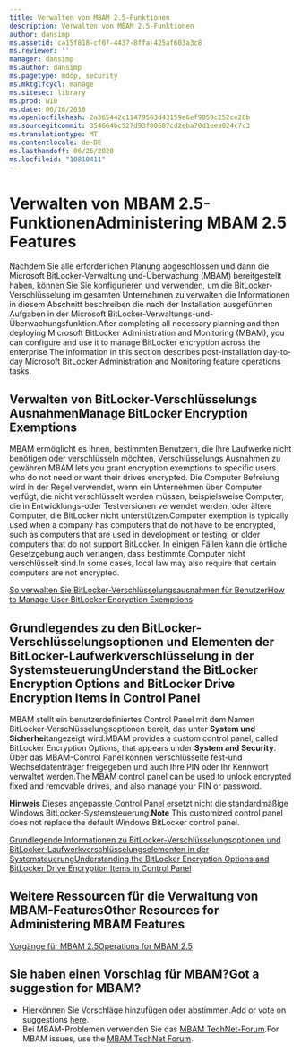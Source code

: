 ```yaml
---
title: Verwalten von MBAM 2.5-Funktionen
description: Verwalten von MBAM 2.5-Funktionen
author: dansimp
ms.assetid: ca15f818-cf07-4437-8ffa-425af603a3c8
ms.reviewer: ''
manager: dansimp
ms.author: dansimp
ms.pagetype: mdop, security
ms.mktglfcycl: manage
ms.sitesec: library
ms.prod: w10
ms.date: 06/16/2016
ms.openlocfilehash: 2a365442c11479563d43159e6ef9859c252ce28b
ms.sourcegitcommit: 354664bc527d93f80687cd2eba70d1eea024c7c3
ms.translationtype: MT
ms.contentlocale: de-DE
ms.lasthandoff: 06/26/2020
ms.locfileid: "10810411"
---
```

# <span data-ttu-id="a5df8-103">Verwalten von MBAM 2.5-Funktionen</span><span class="sxs-lookup"><span data-stu-id="a5df8-103">Administering MBAM 2.5 Features</span></span>


<span data-ttu-id="a5df8-104">Nachdem Sie alle erforderlichen Planung abgeschlossen und dann die Microsoft BitLocker-Verwaltung und-Überwachung (MBAM) bereitgestellt haben, können Sie Sie konfigurieren und verwenden, um die BitLocker-Verschlüsselung im gesamten Unternehmen zu verwalten die Informationen in diesem Abschnitt beschreiben die nach der Installation ausgeführten Aufgaben in der Microsoft BitLocker-Verwaltungs-und-Überwachungsfunktion.</span><span class="sxs-lookup"><span data-stu-id="a5df8-104">After completing all necessary planning and then deploying Microsoft BitLocker Administration and Monitoring (MBAM), you can configure and use it to manage BitLocker encryption across the enterprise The information in this section describes post-installation day-to-day Microsoft BitLocker Administration and Monitoring feature operations tasks.</span></span>

## <span data-ttu-id="a5df8-105">Verwalten von BitLocker-Verschlüsselungs Ausnahmen</span><span class="sxs-lookup"><span data-stu-id="a5df8-105">Manage BitLocker Encryption Exemptions</span></span>


<span data-ttu-id="a5df8-106">MBAM ermöglicht es Ihnen, bestimmten Benutzern, die Ihre Laufwerke nicht benötigen oder verschlüsseln möchten, Verschlüsselungs Ausnahmen zu gewähren.</span><span class="sxs-lookup"><span data-stu-id="a5df8-106">MBAM lets you grant encryption exemptions to specific users who do not need or want their drives encrypted.</span></span> <span data-ttu-id="a5df8-107">Die Computer Befreiung wird in der Regel verwendet, wenn ein Unternehmen über Computer verfügt, die nicht verschlüsselt werden müssen, beispielsweise Computer, die in Entwicklungs-oder Testversionen verwendet werden, oder ältere Computer, die BitLocker nicht unterstützen.</span><span class="sxs-lookup"><span data-stu-id="a5df8-107">Computer exemption is typically used when a company has computers that do not have to be encrypted, such as computers that are used in development or testing, or older computers that do not support BitLocker.</span></span> <span data-ttu-id="a5df8-108">In einigen Fällen kann die örtliche Gesetzgebung auch verlangen, dass bestimmte Computer nicht verschlüsselt sind.</span><span class="sxs-lookup"><span data-stu-id="a5df8-108">In some cases, local law may also require that certain computers are not encrypted.</span></span>

[<span data-ttu-id="a5df8-109">So verwalten Sie BitLocker-Verschlüsselungsausnahmen für Benutzer</span><span class="sxs-lookup"><span data-stu-id="a5df8-109">How to Manage User BitLocker Encryption Exemptions</span></span>](how-to-manage-user-bitlocker-encryption-exemptions-mbam-25.md)

## <span data-ttu-id="a5df8-110">Grundlegendes zu den BitLocker-Verschlüsselungsoptionen und Elementen der BitLocker-Laufwerkverschlüsselung in der Systemsteuerung</span><span class="sxs-lookup"><span data-stu-id="a5df8-110">Understand the BitLocker Encryption Options and BitLocker Drive Encryption Items in Control Panel</span></span>


<span data-ttu-id="a5df8-111">MBAM stellt ein benutzerdefiniertes Control Panel mit dem Namen BitLocker-Verschlüsselungsoptionen bereit, das unter **System und Sicherheit**angezeigt wird.</span><span class="sxs-lookup"><span data-stu-id="a5df8-111">MBAM provides a custom control panel, called BitLocker Encryption Options, that appears under **System and Security**.</span></span> <span data-ttu-id="a5df8-112">Über das MBAM-Control Panel können verschlüsselte fest-und Wechseldatenträger freigegeben und auch Ihre PIN oder Ihr Kennwort verwaltet werden.</span><span class="sxs-lookup"><span data-stu-id="a5df8-112">The MBAM control panel can be used to unlock encrypted fixed and removable drives, and also manage your PIN or password.</span></span>

<span data-ttu-id="a5df8-113">**Hinweis**  Dieses angepasste Control Panel ersetzt nicht die standardmäßige Windows BitLocker-Systemsteuerung.</span><span class="sxs-lookup"><span data-stu-id="a5df8-113">**Note** This customized control panel does not replace the default Windows BitLocker control panel.</span></span>

 

[<span data-ttu-id="a5df8-114">Grundlegende Informationen zu BitLocker-Verschlüsselungsoptionen und BitLocker-Laufwerkverschlüsselungselementen in der Systemsteuerung</span><span class="sxs-lookup"><span data-stu-id="a5df8-114">Understanding the BitLocker Encryption Options and BitLocker Drive Encryption Items in Control Panel</span></span>](understanding-the-bitlocker-encryption-options-and-bitlocker-drive-encryption-items-in-control-panel.md)

## <span data-ttu-id="a5df8-115">Weitere Ressourcen für die Verwaltung von MBAM-Features</span><span class="sxs-lookup"><span data-stu-id="a5df8-115">Other Resources for Administering MBAM Features</span></span>


[<span data-ttu-id="a5df8-116">Vorgänge für MBAM 2.5</span><span class="sxs-lookup"><span data-stu-id="a5df8-116">Operations for MBAM 2.5</span></span>](operations-for-mbam-25.md)

## <span data-ttu-id="a5df8-117">Sie haben einen Vorschlag für MBAM?</span><span class="sxs-lookup"><span data-stu-id="a5df8-117">Got a suggestion for MBAM?</span></span>
- <span data-ttu-id="a5df8-118">[Hier](http://mbam.uservoice.com/forums/268571-microsoft-bitlocker-administration-and-monitoring)können Sie Vorschläge hinzufügen oder abstimmen.</span><span class="sxs-lookup"><span data-stu-id="a5df8-118">Add or vote on suggestions [here](http://mbam.uservoice.com/forums/268571-microsoft-bitlocker-administration-and-monitoring).</span></span> 
- <span data-ttu-id="a5df8-119">Bei MBAM-Problemen verwenden Sie das [MBAM TechNet-Forum](https://social.technet.microsoft.com/Forums/home?forum=mdopmbam).</span><span class="sxs-lookup"><span data-stu-id="a5df8-119">For MBAM issues, use the [MBAM TechNet Forum](https://social.technet.microsoft.com/Forums/home?forum=mdopmbam).</span></span>

 

 





